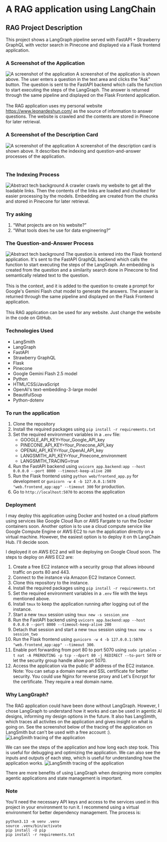 # A RAG application using LangChain
## RAG Project Description
This project shows a LangGraph pipeline served with FastAPI + Strawberry GraphQL with vector search in Pinecone and displayed via a Flask frontend application.    
### A Screenshot of the Application
![A screenshot of the application](images/main_app.png)
A screenshot of the application is shown above. The user enters a question in the text area and clicks the "Ask" button. The question is sent to the FastAPI backend which calls the function to start executing the steps of the LangGraph. The answer is returned through the same pipeline and displayed on the Flask Frontend application.     
<br>
The RAG application uses my personal website https://www.leonardeshun.com/ as the source of information to answer questions. The website is crawled and the contents are stored in Pinecone for later retrieval.
<br>

### A Screenshot of the Description Card
![A screenshot of the application](images/description_card.png)
A screenshot of the description card is shown above. It describes the indexing and question-and-answer processes of the application.     
<br>

### The Indexing Process
![Abstract tech background](images/indexing.png)
A crawler crawls my website to get all the loadable links. Then the contents of the links are loaded and chunked for easier processing by the models. Embedding are created from the chunks and stored in Pinecone for later retrieval.

### Try asking
1. “What projects are on his website?”    
1. “What tools does he use for data engineering?”    

### The Question-and-Answer Process
![Abstract tech background](images/retrieval.png)
The question is entered into the Flask frontend application. It's sent to the FastAPI GraphQL backend which calls the function to start executing the steps of the LangGraph. An embedding is created from the question and a similarity search done in Pinecone to find semantically related text to the question.      
<br>
This is the context, and it is added to the question to create a prompt for Google's Gemini Flash chat model to generate the answers. The answer is returned through the same pipeline and displayed on the Flask Frontend application.     
<br>
This RAG application can be used for any website. Just change the website in the code on GitHub.

### Technologies Used
- LangSmith
- LangGraph
- FastAPI
- Strawberry GraphQL
- Flask
- Pinecone
- Google Gemini Flash 2.5 model
- Python
- HTML/CSS/JavaScript
- OpenAI's text-embedding-3-large model
- BeautifulSoup
- Python-dotenv

### To run the application
1. Clone the repository
1. Install the required packages using `pip install -r requirements.txt`
1. Set the required environment variables in a `.env` file:
   - GOOGLE_API_KEY=Your_Google_API_key
   - PINECONE_API_KEY=Your_Pinecone_API_key
   - OPENAI_API_KEY=Your_OpenAI_API_key
   - LANGSMITH_API_KEY=Your_Pinecone_environment
   - LANGSMITH_TRACING=true
1. Run the FastAPI backend using `uvicorn app.backend:app --host 0.0.0.0 --port 8000 --timeout-keep-alive 200`
1. Run the Flask frontend using `python web/frontend_app.py` for development or `gunicorn -w 4 -b 127.0.0.1:5070 "web.frontend_app:app" --timeout 300` for production.
1. Go to `http://localhost:5070` to access the application

### Deployment
I may deploy this application using Docker and hosted on a cloud platform using services like Google Cloud Run or AWS Fargate to run the Docker containers soon. Another option is to use a cloud compute service like Google Compute Engine or AWS EC2 to run the application directly on a virtual machine. However, the easiest option is to deploy it on th LangChain Hub. I'll decide soon.

I deployed it on AWS EC2 and will be deploying on Google Cloud soon. The steps to deploy on AWS EC2 are:
1. Create a free EC2 instance with a security group that allows inbound traffic on ports 80 and 443.
1. Connect to the instance via Amazon EC2 Instance Connect.
1. Clone this repository to the instance.
1. Install the required packages using `pip install -r requirements.txt`
1. Set the required environment variables in a `.env` file with the keys mentioned above.
1. Install `tmux` to keep the application running after logging out of the instance.
1. Start a new `tmux` session using `tmux new -s session_one`
1. Run the FastAPI backend using `uvicorn app.backend:app --host 0.0.0.0 --port 8000 --timeout-keep-alive 200`
1. Detach that session and start a new `tmux` session using `tmux new -s session_two`
1. Run the Flask frontend using `gunicorn -w 4 -b 127.0.0.1:5070 "web.frontend_app:app" --timeout 300`.   
1. Enable port forwarding from port 80 to port 5070 using `sudo iptables -t nat -A PREROUTING -p tcp --dport 80 -j REDIRECT --to-port 5070` or let the security group handle allow port 5070. 
1. Access the application via the public IP address of the EC2 instance.
Note: You can setup a domain name and SSL certificate for better security. You could use Nginx for reverse proxy and Let's Encrypt for the certificate. They require a real domain name.


### Why LangGraph?
The RAG application could have been done without LangGraph. However, I chose LangGraph to understand how it works and can be used in agentic AI designs, informing my design options in the future. It also has LangSmith, which traces all activites on the application and gives insight on what is going on. See the screenshot below of the tracing of the application on LangSmith but can't be used with a free account :).    
![LangSmith tracing of the application](images/langsmith.png)   

We can see the steps of the application and how long each step took. This is useful for debugging and optimizing the application. We can also see the inputs and outputs of each step, which is useful for understanding how the application works.
![LangSmith tracing of the application](images/langsmith_trace.png)   

There are more benefits of using LangGraph when designing more complex agentic applications and state management is important.     

### Note
You'll need the necessary API keys and access to the services used in this project in your environment to run it.
I recommend using a virtual environment for better dependency management. The process is:
```
python3.13 -m venv .venv
source .venv/bin/activate
pip install -U pip
pip install -r requirements.txt
```